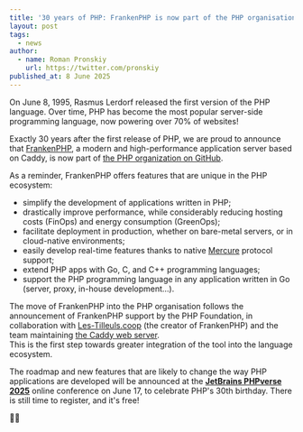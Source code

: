 ```yaml
---
title: '30 years of PHP: FrankenPHP is now part of the PHP organisation'
layout: post
tags:
  - news
author:
  - name: Roman Pronskiy
    url: https://twitter.com/pronskiy
published_at: 8 June 2025
---
```


On June 8, 1995, Rasmus Lerdorf released the first version of the PHP language. Over time, PHP has become the most popular server-side programming language, now powering over 70% of websites!

Exactly 30 years after the first release of PHP, we are proud to announce that [FrankenPHP](https://frankenphp.dev), a modern and high-performance application server based on Caddy, is now part of [the PHP organization on GitHub](https://github.com/php/frankenphp).

As a reminder, FrankenPHP offers features that are unique in the PHP ecosystem:

* simplify the development of applications written in PHP;
* drastically improve performance, while considerably reducing hosting costs (FinOps) and energy consumption (GreenOps);
* facilitate deployment in production, whether on bare-metal servers, or in cloud-native environments;
* easily develop real-time features thanks to native [Mercure](https://mercure.rocks) protocol support;
* extend PHP apps with Go, C, and C++ programming languages;
* support the PHP programming language in any application written in Go (server, proxy, in-house development…).

The move of FrankenPHP into the PHP organisation follows the announcement of FrankenPHP support by the PHP Foundation, in collaboration with [Les-Tilleuls.coop](http://Les-Tilleuls.coop) (the creator of FrankenPHP) and the team maintaining [the Caddy web server](https://caddyserver.com).  
This is the first step towards greater integration of the tool into the language ecosystem.

The roadmap and new features that are likely to change the way PHP applications are developed will be announced at the **[JetBrains PHPverse 2025](https://lp.jetbrains.com/phpverse-2025/)** online conference on June 17, to celebrate PHP's 30th birthday. There is still time to register, and it's free!

🐘💜
